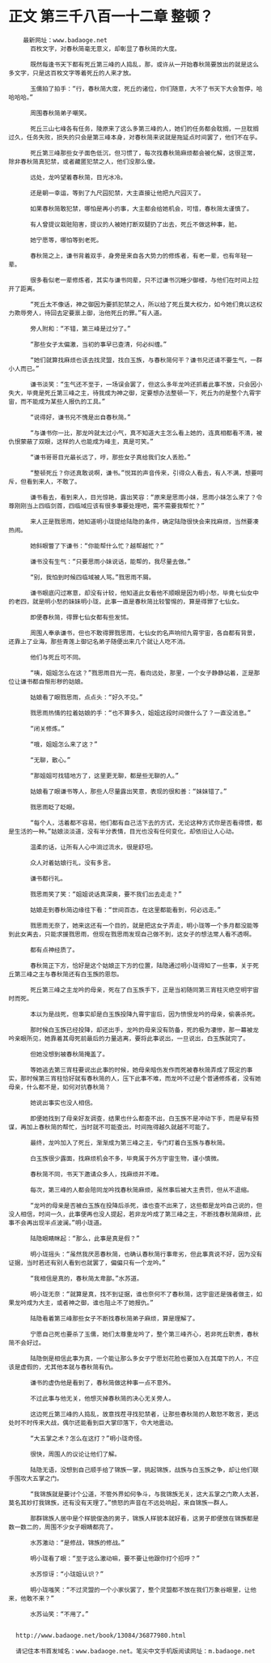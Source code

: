 # 正文 第三千八百一十二章 整顿？
        最新网址：www.badaoge.net
          百枚文字，对春秋简毫无意义，却彰显了春秋简的大度。
      
          既然每逢书天下都有死丘第三峰的人捣乱，那，或许从一开始春秋简要放出的就是这么多文字，只是这百枚文字等着死丘的人来才放。
      
          玉儒拍了拍手：“行，春秋简大度，死丘的诸位，你们随意，大不了书天下大会暂停，哈哈哈哈。”
      
          周围春秋简弟子嘲笑。
      
          死丘三山七峰各有任务，陵原来了这么多第三峰的人，她们的任务都会耽搁，一旦耽搁过久，任务失败，损失的只会是第三峰本身，对春秋简来说就是拖延点时间罢了，他们不在乎。
      
          死丘第三峰那些女子面色低沉，但习惯了，每次找春秋简麻烦都会被化解，这很正常，除非春秋简真犯禁，或者藏匿犯禁之人，他们没那么傻。
      
          远处，龙吟望着春秋简，目光冰冷。
      
          还是朝一幸运，等到了九尺园犯禁，大主直接让他把九尺园灭了。
      
          如果春秋简敢犯禁，哪怕是再小的事，大主都会给她机会，可惜，春秋简太谨慎了。
      
          有人曾提议栽赃陷害，提议的人被她打断双腿扔了出去，死丘不做这种事，脏。
      
          她宁愿等，哪怕等到老死。
      
          春秋简之上，谦书背着双手，身旁是来自各大势力的修炼者，有老一辈，也有年轻一辈。
      
          很多看似老一辈修炼者，其实与谦书同辈，只不过谦书沉睡少御楼，与他们在时间上拉开了距离。
      
          “死丘太不像话，神之御因为要抓犯禁之人，所以给了死丘莫大权力，如今她们竟以这权力欺辱旁人，待回去定要禀上御，治他死丘的罪。”有人道。
      
          旁人附和：“不错，第三峰是过分了。”
      
          “那些女子太偏激，当初的事早已查清，何必纠缠。”
      
          “她们就算找麻烦也该去找灵盟，找白玉族，与春秋简何干？谦书兄还请不要生气，一群小人而已。”
      
          谦书淡笑：“生气还不至于，一场误会罢了，但这么多年龙吟还抓着此事不放，只会因小失大，毕竟是死丘第三峰之主，待我成为神之御，定要想办法整顿一下，死丘为的是整个九霄宇宙，而不能成为某些人报仇的工具。”
      
          “说得好，谦书兄不愧是出自春秋简。”
      
          “与谦书你一比，那龙吟就太过小气，真不知道大主怎么看上她的，连真相都看不清，被仇恨蒙蔽了双眼，这样的人也能成为峰主，真是可笑。”
      
          “谦书哥哥目光最长远了，哼，那些女子真给我们女人丢脸。”
      
          “整顿死丘？你还真敢说啊，谦书。”悦耳的声音传来，引得众人看去，有人不满，想要呵斥，但看到来人，不敢了。
      
          谦书看去，看到来人，目光惊艳，露出笑容：“原来是思雨小妹，思雨小妹怎么来了？令尊刚刚当上四临剑首，四临域应该有很多事要处理吧，需不需要我帮忙？”
      
          来人正是戮思雨，她知道明小珑提给陆隐的条件，确定陆隐很快会来找麻烦，当然要凑热闹。
      
          她斜眼瞥了下谦书：“你能帮什么忙？越帮越忙？”
      
          谦书没有生气：“只要思雨小妹说话，能帮的，我尽量去做。”
      
          “别，我怕到时候四临域被人骂。”戮思雨不屑。
      
          谦书眼底闪过寒意，却没有计较，他知道此女看他不顺眼是因为明小愁，毕竟七仙女中的老四，就是明小愁的妹妹明小珑，此事一直是春秋简比较警惕的，算是得罪了七仙女。
      
          即便春秋简，得罪七仙女都有些发怵。
      
          周围人奉承谦书，但也不敢得罪戮思雨，七仙女的名声响彻九霄宇宙，各自都有背景，还靠上了业海，那些青莲上御记名弟子随便出来几个就让人吃不消。
      
          他们与死丘可不同。
      
          “咦，姐姐怎么在这？”戮思雨目光一亮，看向远处，那里，一个女子静静站着，正是那位让谦书都自惭形秽的姑娘。
      
          姑娘看了眼戮思雨，点点头：“好久不见。”
      
          戮思雨热情的拉着姑娘的手：“也不算多久，姐姐这段时间做什么了？一直没消息。”
      
          “闭关修炼。”
      
          “哦，姐姐怎么来了这？”
      
          “无聊，散心。”
      
          “那姐姐可找错地方了，这里更无聊，都是些无聊的人。”
      
          姑娘看了眼谦书等人，那些人尽量露出笑意，表现的很和善：“妹妹错了。”
      
          戮思雨眨了眨眼。
      
          “每个人，活着都不容易，他们都有自己活下去的方式，无论这种方式你是否看得惯，都是生活的一种。”姑娘淡淡道，没有半分表情，目光也没有任何变化，却依旧让人心动。
      
          温柔的话，让所有人心中淌过流水，很是舒坦。
      
          众人对着姑娘行礼，没有多言。
      
          谦书都行礼。
      
          戮思雨笑了笑：“姐姐说话真深奥，要不我们出去走走？”
      
          姑娘走到春秋简边缘往下看：“世间百态，在这里都能看到，何必远走。”
      
          戮思雨无奈了，她来这还有一个目的，就是把这女子弄走，明小珑等一个多月都没能等到此女离去，只能求援戮思雨，但现在戮思雨发现自己做不到，这女子的想法常人看不透啊。
      
          都有点神经质了。
      
          春秋简正下方，恰好是这个姑娘正下方的位置，陆隐通过明小珑得知了一些事，关于死丘第三峰之主与春秋简还有白玉族的恩怨。
      
          死丘第三峰之主龙吟的母亲，死在了白玉族手下，正是当初随同第三宵柱灭绝空明宇宙时而死。
      
          本以为是战死，但事实却是白玉族投降九霄宇宙后，因为愤恨龙吟的母亲，偷袭杀死。
      
          那时候白玉族已经投降，却还出手，龙吟的母亲没有防备，死的极为凄惨，那一幕被龙吟亲眼所见，她靠着其母死前最后的力量逃离，要将此事说出，一旦说出，白玉族就完了。
      
          但她没想到被春秋简掩盖了。
      
          等她逃去第三宵柱要说出此事的时候，她母亲暗伤发作而死被春秋简弄成了既定的事实，那时候第三宵柱恰好就有春秋简的人，压下此事不难，而龙吟不过是个普通修炼者，没有她母亲，什么都不是，如何对抗春秋简？
      
          她说出事实也没人相信。
      
          即便她找到了母亲好友调查，结果也什么都查不出，白玉族不是冲动下手，而是早有预谋，再加上春秋简的帮忙，当时就不可能查出，时间拖得越久就越不可能了。
      
          最终，龙吟加入了死丘，渐渐成为第三峰之主，专门盯着白玉族与春秋简。
      
          白玉族很少露面，找麻烦机会不多，毕竟属于外方宇宙生物，谨小慎微。
      
          春秋简不同，书天下邀请众多人，找麻烦并不难。
      
          每次，第三峰的人都会陪同龙吟找春秋简麻烦，虽然事后被大主责罚，但从不退缩。
      
          “龙吟的母亲是否被白玉族在投降后杀死，谁也查不出来了，这些都是龙吟自己说的，但没人相信，时间一久，此事便再也没人提起，若非龙吟成了第三峰之主，不断找春秋简麻烦，此事不会再出现半点波澜。”明小珑道。
      
          陆隐眼睛眯起：“那么，此事是真是假？”
      
          明小珑摇头：“虽然我厌恶春秋简，也确认春秋简行事卑劣，但此事真说不好，因为没有证据，当时若还有别人看到也就罢了，偏偏只有一个龙吟。”
      
          “我相信是真的，春秋简太卑鄙。”水苏道。
      
          明小珑无奈：“就算是真，找不到证据，谁也奈何不了春秋简，这宇宙还是强者做主，如果龙吟成为大主，或者神之御，谁也阻止不了她报仇。”
      
          陆隐看着第三峰那些女子不断找春秋简弟子麻烦，算是理解了。
      
          宁愿自己死也要杀了玉儒，她们太尊重龙吟了，整个第三峰齐心，若非死丘职责，春秋简不会好过。
      
          陆隐倒是相信此事为真，一个能让那么多女子宁愿划花脸也要加入在其麾下的人，不应该是虚假的，尤其他本就与春秋简有仇。
      
          谦书的虚伪他是看到了，春秋简做这种事一点不意外。
      
          不过此事与他无关，他想灭掉春秋简的决心无关旁人。
      
          这边死丘第三峰的人捣乱，故意找茬寻找犯禁者，让那些春秋简的人敢怒不敢言，更远处时不时传来大战，偶尔还能看到巨大掌印落下，令大地震动。
      
          “大五掌之术？怎么在这打？”明小珑奇怪。
      
          很快，周围人的议论让他们了解。
      
          陆隐无语，没想到自己顺手给了锦族一掌，挑起锦族，战族与白玉族之争，却让他们联手围攻大五掌之门。
      
          “我锦族就是要讨个公道，不管外界如何争斗，与我锦族无关，这大五掌之门欺人太甚，莫名其妙打我锦族，还有没有天理了。”愤怒的声音在不远处响起，来自锦族一群人。
      
          那群锦族人居中是个样貌俊逸的男子，锦族人样貌本就好看，这男子即便放在锦族都是数一数二的，周围不少女子眼睛都亮了。
      
          水苏激动：“是修战，锦族的修战。”
      
          明小珑看了眼：“至于这么激动嘛，要不要让他跟你打个招呼？”
      
          水苏惊讶：“小珑姐认识？”
      
          明小珑嗤笑：“不过灵盟的一个小家伙罢了，整个灵盟都不放在我们万象谷眼里，让他来，他敢不来？”
      
          水苏讪笑：“不用了。”
      
      
      http://www.badaoge.net/book/13084/36877980.html
      
      请记住本书首发域名：www.badaoge.net。笔尖中文手机版阅读网址：m.badaoge.net